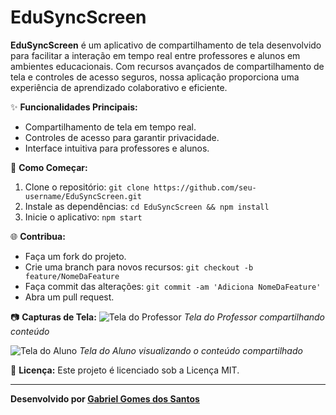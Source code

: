 # EduSyncScreen

**EduSyncScreen** é um aplicativo de compartilhamento de tela desenvolvido para facilitar a interação em tempo real entre professores e alunos em ambientes educacionais. Com recursos avançados de compartilhamento de tela e controles de acesso seguros, nossa aplicação proporciona uma experiência de aprendizado colaborativo e eficiente.

✨ **Funcionalidades Principais:**
- Compartilhamento de tela em tempo real.
- Controles de acesso para garantir privacidade.
- Interface intuitiva para professores e alunos.

🚀 **Como Começar:**
1. Clone o repositório: `git clone https://github.com/seu-username/EduSyncScreen.git`
2. Instale as dependências: `cd EduSyncScreen && npm install`
3. Inicie o aplicativo: `npm start`

🌐 **Contribua:**
- Faça um fork do projeto.
- Crie uma branch para novos recursos: `git checkout -b feature/NomeDaFeature`
- Faça commit das alterações: `git commit -am 'Adiciona NomeDaFeature'`
- Abra um pull request.

📷 **Capturas de Tela:**
![Tela do Professor](screenshots/professor.png) *Tela do Professor compartilhando conteúdo*

![Tela do Aluno](screenshots/aluno.png) *Tela do Aluno visualizando o conteúdo compartilhado*

📜 **Licença:**
Este projeto é licenciado sob a Licença MIT.

---

**Desenvolvido por [Gabriel Gomes dos Santos](https://seu-site.com)**
